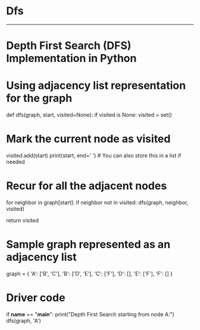 # Dfs



---

# Depth First Search (DFS) Implementation in Python

# Using adjacency list representation for the graph

def dfs(graph, start, visited=None):
    if visited is None:
        visited = set()

  # Mark the current node as visited
  visited.add(start)
    print(start, end=' ')  # You can also store this in a list if needed

  # Recur for all the adjacent nodes
  for neighbor in graph[start]:
        if neighbor not in visited:
            dfs(graph, neighbor, visited)

  return visited

# Sample graph represented as an adjacency list
graph = {
    'A': ['B', 'C'],
    'B': ['D', 'E'],
    'C': ['F'],
    'D': [],
    'E': ['F'],
    'F': []
}

# Driver code
if __name__ == "__main__":
    print("Depth First Search starting from node A:")
    dfs(graph, 'A')

